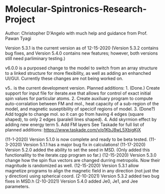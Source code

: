 # Molecular-Spintronics-Research-Project

Author: Christopher D'Angelo
	with much help and guidance from Prof. Pawan Tyagi

Version 5.3.1 is the current version as of 12-15-2020
(Version 5.3.2 contains bug fixes, and Version 5.4.0 contains new features; however, both versions still need parliminary testing.)

v6.0.0 is a purposed change to the model to switch from an array structure to a linked structure for more flexibility, as well as adding an enhanched UI/GUI.
Currently these changes are not being worked on.

v5.*.* is the current development version. Planned additions:
	1. (Done.) Create support for input file for iterate.exe that allows for control of exact initial spin values for particular atoms.
	2. Create auxiluary program to compute auto-corralation between FM and mol., heat capacity of a sub-region of the model, and magnetic suseptibility of specicif regions of model.
	3. (Done?) Add toggle to change mol. so it can go from having 4 edges (square shaped), to only 2 edges (paralell lines shaped).
	4. Add skyrmion effect by adding new energy term
	5. Add FM layers
	See Taskade for full list of planned additions: https://www.taskade.com/v/p1KbJ8wL5XbigKjX

(11-1-2020) Version 5.1.0 is now complete and ready to be beta tested.
(11-3-2020) Version 5.1.1 has a major bug fix in calculations!
(11-17-2020) Version 5.2.0 added the ability to set the seed in MSD. (Only added this functionallity to the iterate.cpp program so far.) 
(12-15-2020) Version 5.3.0 change how the spin flux vectors are changed durring metropolis. Now their magnitude is randomized as well.
(12-15-2020) Version 5.3.1 allow magnetize programs to align the magnetic field in any direction (not just the y direction) using spherical coord.
(2-10-2021) Version 5.3.2 added two bug fixes in MSD.h
(2-10-2021) Version 5.4.0 added Je0, Je1, and Jee parameters.
